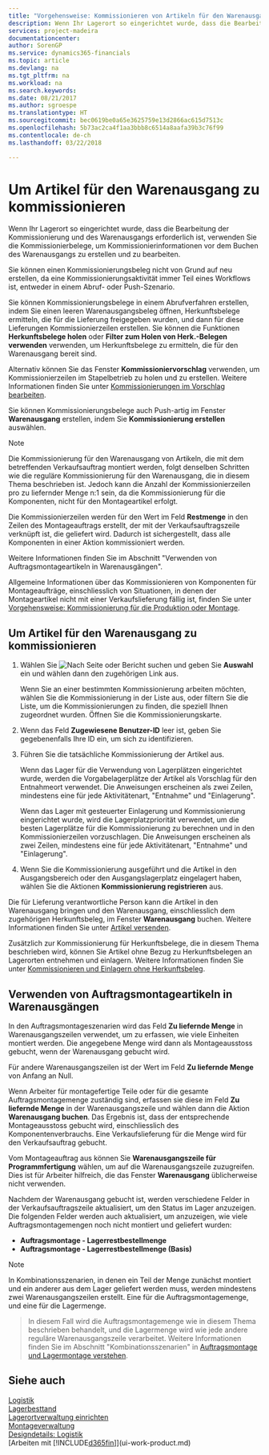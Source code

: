 ```yaml
---
title: "Vorgehensweise: Kommissionieren von Artikeln für den Warenausgang | Microsoft Docs"
description: Wenn Ihr Lagerort so eingerichtet wurde, dass die Bearbeitung der Kommissionierung und des Warenausgangs erforderlich ist, verwenden Sie die Kommissionierbelege, um Kommissionierinformationen vor dem Buchen des Warenausgangs zu erstellen und zu bearbeiten.
services: project-madeira
documentationcenter: 
author: SorenGP
ms.service: dynamics365-financials
ms.topic: article
ms.devlang: na
ms.tgt_pltfrm: na
ms.workload: na
ms.search.keywords: 
ms.date: 08/21/2017
ms.author: sgroespe
ms.translationtype: HT
ms.sourcegitcommit: bec0619be0a65e3625759e13d2866ac615d7513c
ms.openlocfilehash: 5b73ac2ca4f1aa3bbb8c6514a8aafa39b3c76f99
ms.contentlocale: de-ch
ms.lasthandoff: 03/22/2018

---
```

# <a name="pick-items-for-warehouse-shipment"></a>Um Artikel für den Warenausgang zu kommissionieren
Wenn Ihr Lagerort so eingerichtet wurde, dass die Bearbeitung der Kommissionierung und des Warenausgangs erforderlich ist, verwenden Sie die Kommissionierbelege, um Kommissionierinformationen vor dem Buchen des Warenausgangs zu erstellen und zu bearbeiten.  

Sie können einen Kommissionierungsbeleg nicht von Grund auf neu erstellen, da eine Kommissionierungsaktivität immer Teil eines Workflows ist, entweder in einem Abruf- oder Push-Szenario.  

Sie können Kommissionierungsbelege in einem Abrufverfahren erstellen, indem Sie einen leeren Warenausgangsbeleg öffnen, Herkunftsbelege ermitteln, die für die Lieferung freigegeben wurden, und dann für diese Lieferungen Kommissionierzeilen erstellen. Sie können die Funktionen **Herkunftsbelege holen** oder **Filter zum Holen von Herk.-Belegen verwenden** verwenden, um Herkunftsbelege zu ermitteln, die für den Warenausgang bereit sind.

Alternativ können Sie das Fenster **Kommissioniervorschlag** verwenden, um Kommissionierzeilen im Stapelbetrieb zu holen und zu erstellen. Weitere Informationen finden Sie unter [Kommissionierungen im Vorschlag bearbeiten](warehouse-how-to-plan-picks-in-worksheets.md).  

Sie können Kommissionierungsbelege auch Push-artig im Fenster **Warenausgang** erstellen, indem Sie **Kommissionierung erstellen** auswählen.  

> [!NOTE]  
>  Die Kommissionierung für den Warenausgang von Artikeln, die mit dem betreffenden Verkaufsauftrag montiert werden, folgt denselben Schritten wie die reguläre Kommissionierung für den Warenausgang, die in diesem Thema beschrieben ist. Jedoch kann die Anzahl der Kommissionierzeilen pro zu liefernder Menge n:1 sein, da die Kommissionierung für die Komponenten, nicht für den Montageartikel erfolgt.  
>   
>  Die Kommissionierzeilen werden für den Wert im Feld **Restmenge** in den Zeilen des Montageauftrags erstellt, der mit der Verkaufsauftragszeile verknüpft ist, die geliefert wird. Dadurch ist sichergestellt, dass alle Komponenten in einer Aktion kommissioniert werden.  
>   
>  Weitere Informationen finden Sie im Abschnitt "Verwenden von Auftragsmontageartikeln in Warenausgängen".  
>   
>  Allgemeine Informationen über das Kommissionieren von Komponenten für Montageaufträge, einschliesslich von Situationen, in denen der Montageartikel nicht mit einer Verkaufslieferung fällig ist, finden Sie unter [Vorgehensweise: Kommissionierung für die Produktion oder Montage](warehouse-how-to-pick-for-production.md).  

## <a name="to-pick-items-for-warehouse-shipment"></a>Um Artikel für den Warenausgang zu kommissionieren  
1.  Wählen Sie ![Nach Seite oder Bericht suchen](media/ui-search/search_small.png "Nach Seite oder Bericht suchen") und geben Sie **Auswahl** ein und wählen dann den zugehörigen Link aus.  

    Wenn Sie an einer bestimmten Kommissionierung arbeiten möchten, wählen Sie die Kommissionierung in der Liste aus, oder filtern Sie die Liste, um die Kommissionierungen zu finden, die speziell Ihnen zugeordnet wurden. Öffnen Sie die Kommissionierungskarte.  
2.  Wenn das Feld **Zugewiesene Benutzer-ID** leer ist, geben Sie gegebenenfalls Ihre ID ein, um sich zu identifizieren.  
3.  Führen Sie die tatsächliche Kommissionierung der Artikel aus.  

    Wenn das Lager für die Verwendung von Lagerplätzen eingerichtet wurde, werden die Vorgabelagerplätze der Artikel als Vorschlag für den Entnahmeort verwendet. Die Anweisungen erscheinen als zwei Zeilen, mindestens eine für jede Aktivitätenart, "Entnahme" und "Einlagerung".  

    Wenn das Lager mit gesteuerter Einlagerung und Kommissionierung eingerichtet wurde, wird die Lagerplatzpriorität verwendet, um die besten Lagerplätze für die Kommissionierung zu berechnen und in den Kommissionierzeilen vorzuschlagen. Die Anweisungen erscheinen als zwei Zeilen, mindestens eine für jede Aktivitätenart, "Entnahme" und "Einlagerung".  

4.  Wenn Sie die Kommissionierung ausgeführt und die Artikel in den Ausgangsbereich oder den Ausgangslagerplatz eingelagert haben, wählen Sie die Aktionen **Kommissionierung registrieren** aus.  

Die für Lieferung verantwortliche Person kann die Artikel in den Warenausgang bringen und den Warenausgang, einschliesslich dem zugehörigen Herkunftsbeleg, im Fenster **Warenausgang** buchen. Weitere Informationen finden Sie unter [Artikel versenden](warehouse-how-ship-items.md).   

Zusätzlich zur Kommissionierung für Herkunftsbelege, die in diesem Thema beschrieben wird, können Sie Artikel ohne Bezug zu Herkunftsbelegen an Lagerorten entnehmen und einlagern. Weitere Informationen finden Sie unter [Kommissionieren und Einlagern ohne Herkunftsbeleg](warehouse-how-to-create-put-aways-from-internal-put-aways.md).  

## <a name="handling-assemble-to-order-items-in-warehouse-shipments"></a>Verwenden von Auftragsmontageartikeln in Warenausgängen
In den Auftragsmontageszenarien wird das Feld **Zu liefernde Menge** in Warenausgangszeilen verwendet, um zu erfassen, wie viele Einheiten montiert werden. Die angegebene Menge wird dann als Montageausstoss gebucht, wenn der Warenausgang gebucht wird.

Für andere Warenausgangszeilen ist der Wert im Feld **Zu liefernde Menge** von Anfang an Null.

Wenn Arbeiter für montagefertige Teile oder für die gesamte Auftragsmontagemenge zuständig sind, erfassen sie diese im Feld **Zu liefernde Menge** in der Warenausgangszeile und wählen dann die Aktion **Warenausgang buchen**. Das Ergebnis ist, dass der entsprechende Montageausstoss gebucht wird, einschliesslich des Komponentenverbrauchs. Eine Verkaufslieferung für die Menge wird für den Verkaufsauftrag gebucht.

Vom Montageauftrag aus können Sie **Warenausgangszeile für Programmfertigung** wählen, um auf die Warenausgangszeile zuzugreifen. Dies ist für Arbeiter hilfreich, die das Fenster **Warenausgang** üblicherweise nicht verwenden.

Nachdem der Warenausgang gebucht ist, werden verschiedene Felder in der Verkaufsauftragszeile aktualisiert, um den Status im Lager anzuzeigen. Die folgenden Felder werden auch aktualisiert, um anzuzeigen, wie viele Auftragsmontagemengen noch nicht montiert und geliefert wurden:

- **Auftragsmontage - Lagerrestbestellmenge**
- **Auftragsmontage - Lagerrestbestellmenge (Basis)**

> [!NOTE]
> In Kombinationsszenarien, in denen ein Teil der Menge zunächst montiert und ein anderer aus dem Lager geliefert werden muss, werden mindestens zwei Warenausgangszeilen erstellt. Eine für die Auftragsmontagemenge, und eine für die Lagermenge.

> In diesem Fall wird die Auftragsmontagemenge wie in diesem Thema beschrieben behandelt, und die Lagermenge wird wie jede andere reguläre Warenausgangszeile verarbeitet. Weitere Informationen finden Sie im Abschnitt "Kombinationsszenarien" in [Auftragsmontage und Lagermontage verstehen](assembly-assemble-to-order-or-assemble-to-stock.md).

## <a name="see-also"></a>Siehe auch  
[Logistik](warehouse-manage-warehouse.md)  
[Lagerbesttand](inventory-manage-inventory.md)  
[Lagerortverwaltung einrichten](warehouse-setup-warehouse.md)     
[Montageverwaltung](assembly-assemble-items.md)    
[Designdetails: Logistik](design-details-warehouse-management.md)  
[Arbeiten mit [!INCLUDE[d365fin](includes/d365fin_md.md)]](ui-work-product.md)

